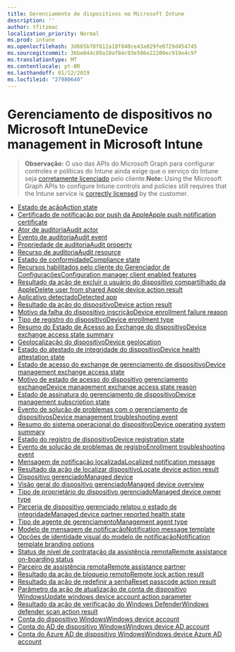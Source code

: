 ```yaml
---
title: Gerenciamento de dispositivos no Microsoft Intune
description: ''
author: tfitzmac
localization_priority: Normal
ms.prod: intune
ms.openlocfilehash: 3d665b70f812a18f840ce43a029fe0729d454745
ms.sourcegitcommit: 36be044c89a19af84c93e586e22200ec919e4c9f
ms.translationtype: MT
ms.contentlocale: pt-BR
ms.lasthandoff: 01/12/2019
ms.locfileid: "27980640"
---
```

# <a name="device-management-in-microsoft-intune"></a><span data-ttu-id="cefbf-102">Gerenciamento de dispositivos no Microsoft Intune</span><span class="sxs-lookup"><span data-stu-id="cefbf-102">Device management in Microsoft Intune</span></span>

> <span data-ttu-id="cefbf-103">**Observação:** O uso das APIs do Microsoft Graph para configurar controles e políticas do Intune ainda exige que o serviço do Intune seja [corretamente licenciado](https://www.microsoft.com/en-us/cloud-platform/microsoft-intune-pricing) pelo cliente.</span><span class="sxs-lookup"><span data-stu-id="cefbf-103">**Note:** Using the Microsoft Graph APIs to configure Intune controls and policies still requires that the Intune service is [correctly licensed](https://www.microsoft.com/en-us/cloud-platform/microsoft-intune-pricing) by the customer.</span></span>

- [<span data-ttu-id="cefbf-104">Estado de ação</span><span class="sxs-lookup"><span data-stu-id="cefbf-104">Action state</span></span>](intune-devices-actionstate.md)
- [<span data-ttu-id="cefbf-105">Certificado de notificação por push da Apple</span><span class="sxs-lookup"><span data-stu-id="cefbf-105">Apple push notification certificate</span></span>](intune-devices-applepushnotificationcertificate.md)
- [<span data-ttu-id="cefbf-106">Ator de auditoria</span><span class="sxs-lookup"><span data-stu-id="cefbf-106">Audit actor</span></span>](intune-auditing-auditactor.md)
- [<span data-ttu-id="cefbf-107">Evento de auditoria</span><span class="sxs-lookup"><span data-stu-id="cefbf-107">Audit event</span></span>](intune-auditing-auditevent.md)
- [<span data-ttu-id="cefbf-108">Propriedade de auditoria</span><span class="sxs-lookup"><span data-stu-id="cefbf-108">Audit property</span></span>](intune-auditing-auditproperty.md)
- [<span data-ttu-id="cefbf-109">Recurso de auditoria</span><span class="sxs-lookup"><span data-stu-id="cefbf-109">Audit resource</span></span>](intune-auditing-auditresource.md)
- [<span data-ttu-id="cefbf-110">Estado de conformidade</span><span class="sxs-lookup"><span data-stu-id="cefbf-110">Compliance state</span></span>](intune-devices-compliancestate.md)
- [<span data-ttu-id="cefbf-111">Recursos habilitados pelo cliente do Gerenciador de Configurações</span><span class="sxs-lookup"><span data-stu-id="cefbf-111">Configuration manager client enabled features</span></span>](intune-devices-configurationmanagerclientenabledfeatures.md)
- [<span data-ttu-id="cefbf-112">Resultado da ação de excluir o usuário do dispositivo compartilhado da Apple</span><span class="sxs-lookup"><span data-stu-id="cefbf-112">Delete user from shared Apple device action result</span></span>](intune-devices-deleteuserfromsharedappledeviceactionresult.md)
- [<span data-ttu-id="cefbf-113">Aplicativo detectado</span><span class="sxs-lookup"><span data-stu-id="cefbf-113">Detected app</span></span>](intune-devices-detectedapp.md)
- [<span data-ttu-id="cefbf-114">Resultado da ação do dispositivo</span><span class="sxs-lookup"><span data-stu-id="cefbf-114">Device action result</span></span>](intune-devices-deviceactionresult.md)
- [<span data-ttu-id="cefbf-115">Motivo da falha do dispositivo inscrição</span><span class="sxs-lookup"><span data-stu-id="cefbf-115">Device enrollment failure reason</span></span>](intune-troubleshooting-deviceenrollmentfailurereason.md)
- [<span data-ttu-id="cefbf-116">Tipo de registro do dispositivo</span><span class="sxs-lookup"><span data-stu-id="cefbf-116">Device enrollment type</span></span>](intune-devices-deviceenrollmenttype.md)
- [<span data-ttu-id="cefbf-117">Resumo do Estado de Acesso ao Exchange do dispositivo</span><span class="sxs-lookup"><span data-stu-id="cefbf-117">Device exchange access state summary</span></span>](intune-devices-deviceexchangeaccessstatesummary.md)
- [<span data-ttu-id="cefbf-118">Geolocalização do dispositivo</span><span class="sxs-lookup"><span data-stu-id="cefbf-118">Device geolocation</span></span>](intune-devices-devicegeolocation.md)
- [<span data-ttu-id="cefbf-119">Estado do atestado de integridade do dispositivo</span><span class="sxs-lookup"><span data-stu-id="cefbf-119">Device health attestation state</span></span>](intune-devices-devicehealthattestationstate.md)
- [<span data-ttu-id="cefbf-120">Estado de acesso do exchange de gerenciamento de dispositivo</span><span class="sxs-lookup"><span data-stu-id="cefbf-120">Device management exchange access state</span></span>](intune-devices-devicemanagementexchangeaccessstate.md)
- [<span data-ttu-id="cefbf-121">Motivo de estado de acesso do dispositivo gerenciamento exchange</span><span class="sxs-lookup"><span data-stu-id="cefbf-121">Device management exchange access state reason</span></span>](intune-devices-devicemanagementexchangeaccessstatereason.md)
- [<span data-ttu-id="cefbf-122">Estado de assinatura do gerenciamento de dispositivo</span><span class="sxs-lookup"><span data-stu-id="cefbf-122">Device management subscription state</span></span>](intune-devices-devicemanagementsubscriptionstate.md)
- [<span data-ttu-id="cefbf-123">Evento de solução de problemas com o gerenciamento de dispositivos</span><span class="sxs-lookup"><span data-stu-id="cefbf-123">Device management troubleshooting event</span></span>](intune-troubleshooting-devicemanagementtroubleshootingevent.md)
- [<span data-ttu-id="cefbf-124">Resumo do sistema operacional do dispositivo</span><span class="sxs-lookup"><span data-stu-id="cefbf-124">Device operating system summary</span></span>](intune-devices-deviceoperatingsystemsummary.md)
- [<span data-ttu-id="cefbf-125">Estado do registro de dispositivo</span><span class="sxs-lookup"><span data-stu-id="cefbf-125">Device registration state</span></span>](intune-devices-deviceregistrationstate.md)
- [<span data-ttu-id="cefbf-126">Evento de solução de problemas de registro</span><span class="sxs-lookup"><span data-stu-id="cefbf-126">Enrollment troubleshooting event</span></span>](intune-troubleshooting-enrollmenttroubleshootingevent.md)
- [<span data-ttu-id="cefbf-127">Mensagem de notificação localizada</span><span class="sxs-lookup"><span data-stu-id="cefbf-127">Localized notification message</span></span>](intune-notification-localizednotificationmessage.md)
- [<span data-ttu-id="cefbf-128">Resultado da ação de localizar dispositivo</span><span class="sxs-lookup"><span data-stu-id="cefbf-128">Locate device action result</span></span>](intune-devices-locatedeviceactionresult.md)
- [<span data-ttu-id="cefbf-129">Dispositivo gerenciado</span><span class="sxs-lookup"><span data-stu-id="cefbf-129">Managed device</span></span>](intune-devices-manageddevice.md)
- [<span data-ttu-id="cefbf-130">Visão geral do dispositivo gerenciado</span><span class="sxs-lookup"><span data-stu-id="cefbf-130">Managed device overview</span></span>](intune-devices-manageddeviceoverview.md)
- [<span data-ttu-id="cefbf-131">Tipo de proprietário do dispositivo gerenciado</span><span class="sxs-lookup"><span data-stu-id="cefbf-131">Managed device owner type</span></span>](intune-devices-manageddeviceownertype.md)
- [<span data-ttu-id="cefbf-132">Parceria de dispositivo gerenciado relatou o estado de integridade</span><span class="sxs-lookup"><span data-stu-id="cefbf-132">Managed device partner reported health state</span></span>](intune-devices-manageddevicepartnerreportedhealthstate.md)
- [<span data-ttu-id="cefbf-133">Tipo de agente de gerenciamento</span><span class="sxs-lookup"><span data-stu-id="cefbf-133">Management agent type</span></span>](intune-devices-managementagenttype.md)
- [<span data-ttu-id="cefbf-134">Modelo de mensagem de notificação</span><span class="sxs-lookup"><span data-stu-id="cefbf-134">Notification message template</span></span>](intune-notification-notificationmessagetemplate.md)
- [<span data-ttu-id="cefbf-135">Opções de identidade visual do modelo de notificação</span><span class="sxs-lookup"><span data-stu-id="cefbf-135">Notification template branding options</span></span>](intune-notification-notificationtemplatebrandingoptions.md)
- [<span data-ttu-id="cefbf-136">Status de nível de contratação da assistência remota</span><span class="sxs-lookup"><span data-stu-id="cefbf-136">Remote assistance on-boarding status</span></span>](intune-remoteassistance-remoteassistanceonboardingstatus.md)
- [<span data-ttu-id="cefbf-137">Parceiro de assistência remota</span><span class="sxs-lookup"><span data-stu-id="cefbf-137">Remote assistance partner</span></span>](intune-remoteassistance-remoteassistancepartner.md)
- [<span data-ttu-id="cefbf-138">Resultado da ação de bloqueio remoto</span><span class="sxs-lookup"><span data-stu-id="cefbf-138">Remote lock action result</span></span>](intune-devices-remotelockactionresult.md)
- [<span data-ttu-id="cefbf-139">Resultado da ação de redefinir a senha</span><span class="sxs-lookup"><span data-stu-id="cefbf-139">Reset passcode action result</span></span>](intune-devices-resetpasscodeactionresult.md)
- [<span data-ttu-id="cefbf-140">Parâmetro da ação de atualização de conta de dispositivo Windows</span><span class="sxs-lookup"><span data-stu-id="cefbf-140">Update windows device account action parameter</span></span>](intune-devices-updatewindowsdeviceaccountactionparameter.md)
- [<span data-ttu-id="cefbf-141">Resultado da ação de verificação do Windows Defender</span><span class="sxs-lookup"><span data-stu-id="cefbf-141">Windows defender scan action result</span></span>](intune-devices-windowsdefenderscanactionresult.md)
- [<span data-ttu-id="cefbf-142">Conta do dispositivo Windows</span><span class="sxs-lookup"><span data-stu-id="cefbf-142">Windows device account</span></span>](intune-devices-windowsdeviceaccount.md)
- [<span data-ttu-id="cefbf-143">Conta do AD de dispositivo Windows</span><span class="sxs-lookup"><span data-stu-id="cefbf-143">Windows device AD account</span></span>](intune-devices-windowsdeviceadaccount.md)
- [<span data-ttu-id="cefbf-144">Conta do Azure AD de dispositivo Windows</span><span class="sxs-lookup"><span data-stu-id="cefbf-144">Windows device Azure AD account</span></span>](intune-devices-windowsdeviceazureadaccount.md)
